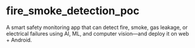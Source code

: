 # fire_smoke_detection_poc
A smart safety monitoring app that can detect fire, smoke, gas leakage, or electrical failures using AI, ML, and computer vision—and deploy it on web + Android. 
